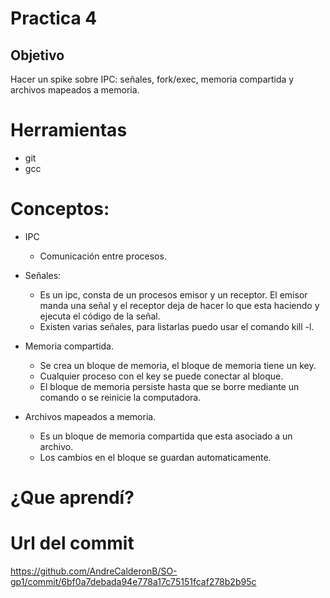 # Practica 4
## Objetivo
Hacer un spike sobre IPC: señales, fork/exec, memoria compartida y archivos mapeados a memoria. 
# Herramientas
+ git
+ gcc


 # Conceptos:

 + IPC
   + Comunicación entre procesos.

 + Señales:
   + Es un ipc, consta de un procesos emisor y un receptor. 
   El emisor manda una señal y el receptor deja de hacer lo que esta haciendo y ejecuta el código de la señal.
   + Existen varias señales, para listarlas puedo usar el comando kill -l.

 + Memoria compartida.
    + Se crea un bloque de memoria, el bloque de memoria tiene un key.
    + Cualquier proceso con el key se puede conectar al bloque.
    + El bloque de memoria persiste hasta que se borre mediante un comando o se reinicie la computadora.

 + Archivos mapeados a memoria.
    + Es un bloque de memoria compartida que esta asociado a un archivo.
    + Los cambios en el bloque se guardan automaticamente.



 # ¿Que aprendí?

 # Url del commit

 https://github.com/AndreCalderonB/SO-gp1/commit/6bf0a7debada94e778a17c75151fcaf278b2b95c

